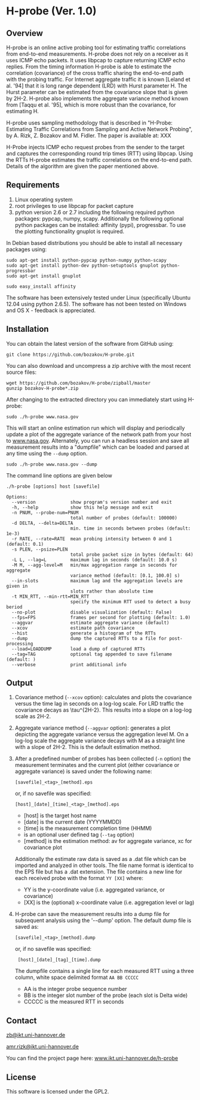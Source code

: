 H-probe (Ver. 1.0)
==================


Overview
--------

H-probe is an online active probing tool for estimating traffic correlations from end-to-end measurements. H-probe does not rely on a receiver as it uses ICMP echo packets. It uses libpcap to capture returning ICMP echo replies. From the timing information H-probe is able to estimate the correlation (covariance) of the cross traffic sharing the end-to-end path with the probing traffic. For Internet aggregate traffic it is known [Leland et al. '94] that it is long range dependent (LRD) with Hurst parameter H. The Hurst parameter can be estimated from the covariance slope that is given by 2H-2. H-probe also implements the aggregate variance method known from [Taqqu et al. '95], which is more robust than the covariance, for estimating H. 

H-probe uses sampling methodology that is described in
"H-Probe: Estimating Traffic Correlations from Sampling and Active Network Probing", by A. Rizk, Z. Bozakov and M. Fidler. The paper is available at: XXX


H-Probe injects ICMP echo request probes from the sender to the target and captures the corresponding round trip times (RTT) using libpcap. Using the RTTs H-probe estimates the traffic correlations on the end-to-end path. Details of the algorithm are given the paper mentioned above.



Requirements
------------

1. Linux operating system 
2. root privileges to use libpcap for packet capture
3. python version 2.6 or 2.7 including the following required python packages: pypcap, numpy, scapy. Additionally the following optional python packages can be installed: affinity (pypi), progressbar. To use the plotting functionality gnuplot is required. 

In Debian based distributions you should be able to install all necessary packages using:

    sudo apt-get install python-pypcap python-numpy python-scapy
    sudo apt-get install python-dev python-setuptools gnuplot python-progressbar 
    sudo apt-get install gnuplot 
    
    sudo easy_install affinity

The software has been extensively tested under Linux (specifically Ubuntu 12.04 using python 2.6.5). The software has not been tested on Windows and OS X - feedback is appreciated.
    

Installation
------------

You can obtain the latest version of the software from GitHub using:

    git clone https://github.com/bozakov/H-probe.git
    
You can also download and uncompress a zip archive with the most recent source files: 
    
    wget https://github.com/bozakov/H-probe/zipball/master
    gunzip bozakov-H-probe*.zip

After changing to the extracted directory you can immediately start using H-probe: 

    sudo ./h-probe www.nasa.gov

This will start an online estimation run which will display and periodically update a plot of the aggregate variance of the network path from your host to www.nasa.gov. Alternately, you can run a headless session and save all measurement results into a "dumpfile" which  can be loaded and parsed at any time using the `--dump` option.

    sudo ./h-probe www.nasa.gov --dump 

The command line options are given below
    
    ./h-probe [options] host [savefile]

    Options:
      --version             show program's version number and exit
      -h, --help            show this help message and exit
      -n PNUM, --probe-num=PNUM
                            total number of probes (default: 100000)
      -d DELTA, --delta=DELTA
                            min. time in seconds between probes (default: 1e-3)
      -r RATE, --rate=RATE  mean probing intensity between 0 and 1 (default: 0.1)
      -s PLEN, --psize=PLEN
                            total probe packet size in bytes (default: 64)
      -L L, --lag=L         maximum lag in seconds (default: 10.0 s)
      -M M, --agg-level=M   min/max aggregation range in seconds for aggregate
                            variance method (default: [0.1, 100.0] s)
      --in-slots            maximum lag and the aggregation levels are given in
                            slots rather than absolute time
      -t MIN_RTT, --min-rtt=MIN_RTT
                            specify the minimum RTT used to detect a busy beriod
      --no-plot             disable visualization (default: False)
      --fps=FPS             frames per second for plotting (default: 1.0)
      --aggvar              estimate aggregate variance (default)
      --xcov                estimate path covariance
      --hist                generate a histogram of the RTTs
      --dump                dump the captured RTTs to a file for post-processing
      --load=LOADDUMP       load a dump of captured RTTs
      --tag=TAG             optional tag appended to save filename (default: )
      --verbose             print additional info


Output
------

1.  Covariance method (`--xcov` option): calculates and plots the covariance versus the time lag in seconds on a log-log scale. For LRD traffic the covariance decays as \tau^{2H-2}. This results into a slope on a log-log scale as 2H-2.

2.  Aggregate variance method (`--aggvar` option): generates a plot depicting the aggregate variance versus the aggregation level M. On a log-log scale the aggregate variance decays with M as a straight line with a slope of 2H-2. This is the default estimation method.

3.  After a predefined number of probes has been collected (`-n` option) the measurement terminates and the current plot (either covariance or aggregate variance) is saved under the following name:

        [savefile]_<tag>_[method].eps

    
    or, if no savefile was specified:
    
        [host]_[date]_[time]_<tag>_[method].eps
        
    * [host] is the target host name
    * [date] is the current date (YYYYMMDD)
    * [time] is the measurement completion time (HHMM)
    * <tag>  is an optional user defined tag (`--tag` option)
    * [method] is the estimation method: av for aggregate variance, xc for covariance plot
  
    Additionally the estimate raw data is saved as a .dat file which can be imported and analyzed in other tools. The file name format is identical to the EPS file but has a .dat extension. The file contains a new line for each received probe with the format `YY [XX]` where:
    
    * YY    is the y-coordinate value (i.e. aggregated variance, or covariance)
    * [XX]  is the (optional) x-coordinate value (i.e. aggregation level or lag)
    

4.  H-probe can save the measurement results into a dump file for subsequent analysis using the '--dump' option. The default dump file is saved as:

        [savefile]_<tag>_[method].dump
    
    or, if no savefile was specified:
    
         [host]_[date]_[tag]_[time].dump
    
    The dumpfile contains a single line for each measured RTT using a three column, white space delimited format `AA BB CCCCC`


    * AA     is the integer probe sequence number
    * BB     is the integer slot number of the probe (each slot is Delta wide)
    * CCCCC  is the measured RTT in seconds


Contact
-------

<zb@ikt.uni-hannover.de>

<amr.rizk@ikt.uni-hannover.de>

You can find the project page here: www.ikt.uni-hannover.de/h-probe

License
-------

This software is licensed under the GPL2.














